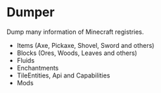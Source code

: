 # Dumper
Dump many information of Minecraft registries.

* Items (Axe, Pickaxe, Shovel, Sword and others)
* Blocks (Ores, Woods, Leaves and others)
* Fluids
* Enchantments
* TileEntities, Api and Capabilities
* Mods
